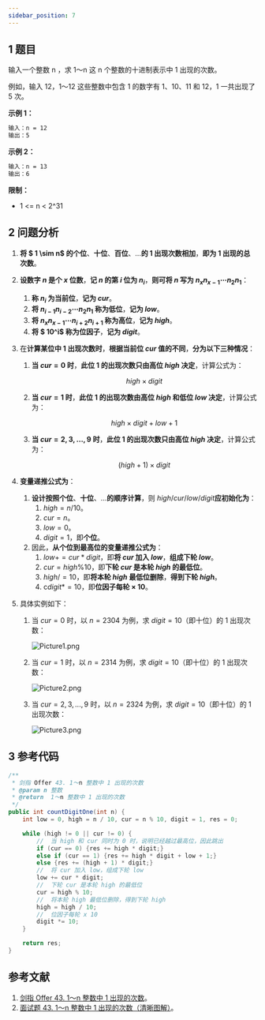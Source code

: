 ```yaml
---
sidebar_position: 7
---
```


## 1 题目

输入一个整数 n ，求 1～n 这 n 个整数的十进制表示中 1 出现的次数。

例如，输入 12，1～12 这些整数中包含 1 的数字有 1、10、11 和 12，1 一共出现了 5 次。

**示例 1：**

```txt
输入：n = 12
输出：5
```

**示例 2：**

```txt
输入：n = 13
输出：6
```

**限制：**

* 1 <= n < 2^31

## 2 问题分析

1. **将 $ 1 \sim n$ 的个位**、**十位**、**百位**、...**的 1 出现次数相加**，**即为 1 出现的总次数**。
2. **设数字 $n$ 是个 $x$ 位数**，**记 $n$ 的第 $i$ 位为 $n_i$**，**则可将 $n$ 写为 $n_xn_{x-1} \cdots n_2n_1$**：

   1. **称 $n_i$ 为当前位**，**记为 $cur$**。
   2. **将 $n_{i-1}n_{i-2} \cdots n_2n_1$ 称为低位**，**记为 $low$**。
   3. **将 $n_xn_{x-1} \cdots n_{i+2}n_{i+1}$ 称为高位**，**记为 $high$**。
   4. **将 $ 10^i$ 称为位因子**，**记为 $digit$**。
3. 在**计算某位中 1 出现次数时**，**根据当前位 $cur$ 值的不同**，**分为以下三种情况**：

   1. **当 $cur = 0$ 时**，**此位 1 的出现次数只由高位 $high$ 决定**，计算公式为：

      $$
      high \times digit
      $$
   1. **当 $cur = 1$ 时**，**此位 1 的出现次数由高位 $high$ 和低位 $low$ 决定**，计算公式为：

      $$
      high \times digit + low + 1
      $$
   2. **当 $cur = 2, 3, ..., 9$ 时**，**此位 1 的出现次数只由高位 $high$ 决定**，计算公式为：

      $$
      (high + 1) \times digit
      $$
4. **变量递推公式为**：

   1. **设计按照个位**、**十位**、...**的顺序计算**，则 $high / cur / low / digit$**应初始化为**：
      1. $high = n / 10$。
      2. $cur = n % 10$。
      3. $low = 0$。
      4. $digit = 1$，即**个位**。
   2. 因此，**从个位到最高位的变量递推公式为**：
      1. $low += cur * digit$，即**将 $cur$ 加入 $low$**，**组成下轮 $low$**。
      2. $cur = high \% 10$，即**下轮 $cur$ 是本轮 $high$ 的最低位**。
      3. $high /= 10$，即**将本轮 $high$ 最低位删除**，**得到下轮 $high$**。
      4. c$digit *= 10$，即**位因子每轮 $\times$ 10**。
5. 具体实例如下：

   1. 当 $cur = 0$ 时，以 $n = 2304$ 为例，求 $digit = 10$（即十位）的 1 出现次数：

      ![Picture1.png](https://notebook.ricear.com/media/202202/2022-02-09_1609210.5370369541150786.png)
   2. 当 $cur = 1$ 时，以 $n = 2314$ 为例，求 $digit = 10$（即十位）的 1 出现次数：

      ![Picture2.png](https://notebook.ricear.com/media/202202/2022-02-09_1610230.41455634163523025.png)
   3. 当 $cur = 2, 3, ..., 9$ 时，以 $n = 2324$ 为例，求 $digit = 10$（即十位）的 1 出现次数：

      ![Picture3.png](https://notebook.ricear.com/media/202202/2022-02-09_1611220.4709022428185119.png)

## 3 参考代码

```java
/**
 * 剑指 Offer 43. 1～n 整数中 1 出现的次数
 * @param n 整数
 * @return  1～n 整数中 1 出现的次数
 */
public int countDigitOne(int n) {
    int low = 0, high = n / 10, cur = n % 10, digit = 1, res = 0;

    while (high != 0 || cur != 0) {
        //  当 high 和 cur 同时为 0 时，说明已经越过最高位，因此跳出
        if (cur == 0) {res += high * digit;}
        else if (cur == 1) {res += high * digit + low + 1;}
        else {res += (high + 1) * digit;}
        //  将 cur 加入 low，组成下轮 low
        low += cur * digit;
        //  下轮 cur 是本轮 high 的最低位
        cur = high % 10;
        //  将本轮 high 最低位删除，得到下轮 high
        high = high / 10;
        //  位因子每轮 x 10
        digit *= 10;
    }

    return res;
}
```

## 参考文献

1. [剑指 Offer 43. 1～n 整数中 1 出现的次数](https://leetcode-cn.com/problems/1nzheng-shu-zhong-1chu-xian-de-ci-shu-lcof)。
2. [面试题 43. 1～n 整数中 1 出现的次数（清晰图解）](https://leetcode-cn.com/problems/1nzheng-shu-zhong-1chu-xian-de-ci-shu-lcof/solution/mian-shi-ti-43-1n-zheng-shu-zhong-1-chu-xian-de-2)。

